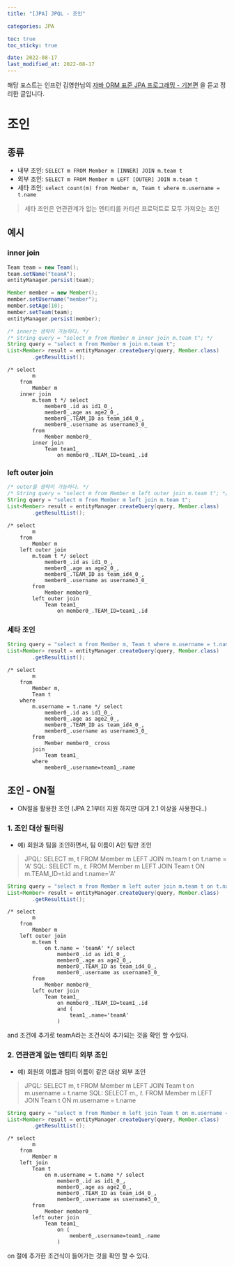 ```yaml
---
title: "[JPA] JPQL - 조인"

categories: JPA

toc: true
toc_sticky: true

date: 2022-08-17
last_modified_at: 2022-08-17
---
```


해당 포스트는 인프런 김영한님의 [자바 ORM 표준 JPA 프로그래밍 - 기본편](https://www.inflearn.com/course/ORM-JPA-Basic/dashboard) 을 듣고 정리한 글입니다.

# 조인

## 종류

- 내부 조인: `SELECT m FROM Member m [INNER] JOIN m.team t` 
- 외부 조인: `SELECT m FROM Member m LEFT [OUTER] JOIN m.team t`
- 세타 조인: `select count(m) from Member m, Team t where m.username = t.name` 

> 세타 조인은 연관관계가 없는 엔티티를 카티션 프로덕트로 모두 가져오는 조인

## 예시

### inner join

```java
Team team = new Team();
team.setName("teamA");
entityManager.persist(team);

Member member = new Member();
member.setUsername("member");
member.setAge(10);
member.setTeam(team);
entityManager.persist(member);

/* inner는 생략이 가능하다. */
/* String query = "select m from Member m inner join m.team t"; */ 
String query = "select m from Member m join m.team t"; 
List<Member> result = entityManager.createQuery(query, Member.class)
        .getResultList();
```

```shell
/* select
        m 
    from
        Member m 
    inner join
        m.team t */ select
            member0_.id as id1_0_,
            member0_.age as age2_0_,
            member0_.TEAM_ID as team_id4_0_,
            member0_.username as username3_0_ 
        from
            Member member0_ 
        inner join
            Team team1_ 
                on member0_.TEAM_ID=team1_.id
```

### left outer join

```java
/* outer을 생략이 가능하다. */
/* String query = "select m from Member m left outer join m.team t"; */
String query = "select m from Member m left join m.team t";
List<Member> result = entityManager.createQuery(query, Member.class)
        .getResultList();
```

```shell
/* select
        m 
    from
        Member m 
    left outer join
        m.team t */ select
            member0_.id as id1_0_,
            member0_.age as age2_0_,
            member0_.TEAM_ID as team_id4_0_,
            member0_.username as username3_0_ 
        from
            Member member0_ 
        left outer join
            Team team1_ 
                on member0_.TEAM_ID=team1_.id
```

### 세타 조인

```java
String query = "select m from Member m, Team t where m.username = t.name";
List<Member> result = entityManager.createQuery(query, Member.class)
        .getResultList();
```

```shell
/* select
        m 
    from
        Member m,
        Team t 
    where
        m.username = t.name */ select
            member0_.id as id1_0_,
            member0_.age as age2_0_,
            member0_.TEAM_ID as team_id4_0_,
            member0_.username as username3_0_ 
        from
            Member member0_ cross 
        join
            Team team1_ 
        where
            member0_.username=team1_.name
```

## 조인 - ON절

- ON절을 활용한 조인 (JPA 2.1부터 지원 하지만 대게 2.1 이상을 사용한다..)

### 1. 조인 대상 필터링

- 예) 회원과 팀을 조인하면서, 팀 이름이 A인 팀만 조인

> JPQL: SELECT m, t FROM Member m LEFT JOIN m.team t on t.name = 'A'
> SQL: SELECT m.*, t.* FROM Member m LEFT JOIN Team t ON m.TEAM_ID=t.id and t.name='A'

```java
String query = "select m from Member m left outer join m.team t on t.name = 'teamA'";
List<Member> result = entityManager.createQuery(query, Member.class)
        .getResultList();
```

```shell
/* select
        m 
    from
        Member m 
    left outer join
        m.team t 
            on t.name = 'teamA' */ select
                member0_.id as id1_0_,
                member0_.age as age2_0_,
                member0_.TEAM_ID as team_id4_0_,
                member0_.username as username3_0_ 
        from
            Member member0_ 
        left outer join
            Team team1_ 
                on member0_.TEAM_ID=team1_.id 
                and (
                    team1_.name='teamA'
                )
```

and 조건에 추가로 teamA라는 조건식이 추가되는 것을 확인 할 수있다.

### 2. 연관관계 없는 엔티티 외부 조인

- 예) 회원의 이름과 팀의 이름이 같은 대상 외부 조인

> JPQL: SELECT m, t FROM Member m LEFT JOIN Team t on m.username = t.name
> SQL: SELECT m.*, t.* FROM Member m LEFT JOIN Team t ON m.username = t.name

```java
String query = "select m from Member m left join Team t on m.username = t.name";
List<Member> result = entityManager.createQuery(query, Member.class)
        .getResultList();
```

```shell
/* select
        m 
    from
        Member m 
    left join
        Team t 
            on m.username = t.name */ select
                member0_.id as id1_0_,
                member0_.age as age2_0_,
                member0_.TEAM_ID as team_id4_0_,
                member0_.username as username3_0_ 
        from
            Member member0_ 
        left outer join
            Team team1_ 
                on (
                    member0_.username=team1_.name
                )
```

on 절에 추가한 조건식이 들어가는 것을 확인 할 수 있다.
